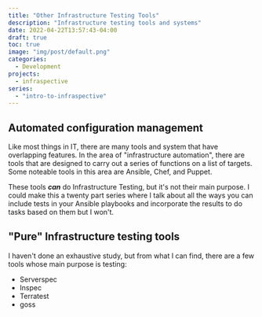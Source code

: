 ```yaml
---
title: "Other Infrastructure Testing Tools"
description: "Infrastructure testing tools and systems"
date: 2022-04-22T13:57:43-04:00
draft: true
toc: true
image: "img/post/default.png"
categories:
  - Development
projects:
  - infraspective
series:
  - "intro-to-infraspective"
---
```


## Automated configuration management

Like most things in IT, there are many tools and system that have overlapping features.
In the area of "infrastructure automation", there are tools that are designed to carry
out a series of functions on a list of targets.  Some noteable tools in this area are
Ansible, Chef, and Puppet.

These tools ***can*** do Infrastructure Testing, but it's not their main purpose.  I
could make this a twenty part series where I talk about all the ways you can include
tests in your Ansible playbooks and incorporate the results to do tasks based on them
but I won't.

## "Pure" Infrastructure testing tools

I haven't done an exhaustive study, but from what I can find, there are a few tools
whose main purpose is testing:

- Serverspec
- Inspec
- Terratest
- goss

